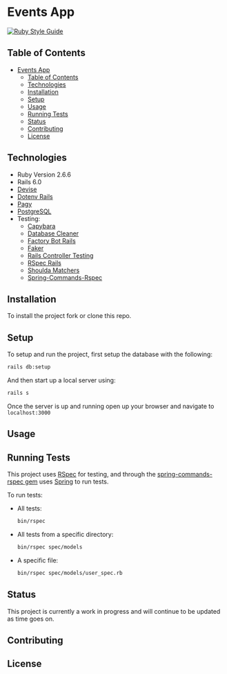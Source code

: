 # Events App

[![Ruby Style Guide](https://img.shields.io/badge/code_style-rubocop-brightgreen.svg)](https://github.com/rubocop-hq/rubocop)

## Table of Contents

- [Events App](#events-app)
  - [Table of Contents](#table-of-contents)
  - [Technologies](#technologies)
  - [Installation](#installation)
  - [Setup](#setup)
  - [Usage](#usage)
  - [Running Tests](#running-tests)
  - [Status](#status)
  - [Contributing](#contributing)
  - [License](#license)

## Technologies

- Ruby Version 2.6.6
- Rails 6.0
- [Devise](https://github.com/heartcombo/devise)
- [Dotenv Rails](https://github.com/bkeepers/dotenv)
- [Pagy](https://github.com/ddnexus/pagy)
- [PostgreSQL](https://github.com/ged/ruby-pg)
- Testing:
  - [Capybara](https://github.com/teamcapybara/capybara)
  - [Database Cleaner](https://github.com/DatabaseCleaner/database_cleaner)
  - [Factory Bot Rails](https://github.com/thoughtbot/factory_bot_rails)
  - [Faker](https://github.com/faker-ruby/faker)
  - [Rails Controller Testing](https://github.com/rails/rails-controller-testing)
  - [RSpec Rails](https://github.com/rspec/rspec-rails)
  - [Shoulda Matchers](https://github.com/thoughtbot/shoulda-matchers)
  - [Spring-Commands-Rspec](https://github.com/jonleighton/spring-commands-rspec)

## Installation

To install the project fork or clone this repo.

## Setup

To setup and run the project, first setup the database with the following:

```bash
rails db:setup
```

And then start up a local server using:

```bash
rails s
```

Once the server is up and running open up your browser and navigate to `localhost:3000`

## Usage

## Running Tests

This project uses [RSpec](https://github.com/rspec/rspec-rails) for testing, and through the [spring-commands-rspec gem](https://github.com/jonleighton/spring-commands-rspec) uses [Spring](https://github.com/rails/spring) to run tests.

To run tests:

- All tests:
  ```bash
  bin/rspec
  ```
- All tests from a specific directory:
  ```bash
  bin/rspec spec/models
  ```
- A specific file:
  ```bash
  bin/rspec spec/models/user_spec.rb
  ```

## Status

This project is currently a work in progress and will continue to be updated as time goes on.

## Contributing

## License
